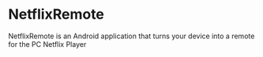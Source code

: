 NetflixRemote
=============

NetflixRemote is an Android application that turns your device into a remote for the PC Netflix Player
